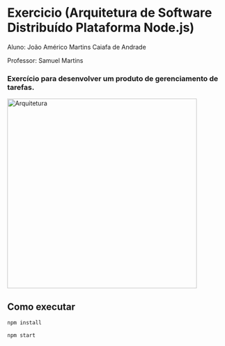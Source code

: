 # Exercicio (Arquitetura de Software Distribuído Plataforma Node.js)

Aluno: João Américo Martins Caiafa de Andrade

Professor: Samuel Martins

### Exercício para desenvolver um produto de gerenciamento de tarefas.

<img width="435" alt="Arquitetura" src="https://github.com/user-attachments/assets/72f3ab20-9c05-4c53-8c5e-4defce37a24a">


## Como executar

  ```bash
  npm install
  ```

  ```bash
  npm start
  ```
